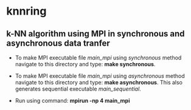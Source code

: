 # knnring
## k-NN algorithm using MPI in synchronous and asynchronous data tranfer

* To make MPI executable file *main_mpi* using *synchronous* method navigate to this directory and type: **make synchronous**.
* To make MPI executable file *main_mpi* using *asynchronous* method navigate to this directory and type: **make asynchronous**.
This also generates sequential executable *main_sequential*.

* Run using command: **mpirun -np 4 main_mpi**
